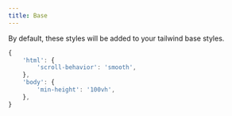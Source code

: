 ```yaml
---
title: Base
---
```


By default, these styles will be added to your tailwind base styles.

```js
{
	'html': {
		'scroll-behavior': 'smooth', 
	},
	'body': {
		'min-height': '100vh',
	},
}
```
